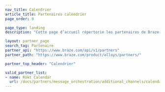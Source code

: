 ```yaml
---
nav_title: Calendrier
article_title: Partenaires calendrier
page_order: 9

page_type: landing
description: "Cette page d’accueil répertorie les partenaires de Braze (Alloys) qui vous permettent d’extraire des données depuis des calendriers pour les utiliser dans votre messagerie personnalisée."

layout: partner_page
search_tag: Partenaire
partner_api: "https://www.braze.com/api/v1/partners"
partner_path: "https://www.braze.com/product/alloys/partners/"

partner_top_header: "Calendrier"

valid_partner_list:
- name: Rokt Calendar
  url: /docs/partners/message_orchestration/additional_channels/calendar/rokt_calendar/
---
```

